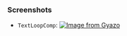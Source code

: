 ### Screenshots
- `TextLoopComp`: 
[![Image from Gyazo](https://i.gyazo.com/b145b2cf251e15c606240624a66d8460.gif)](https://gyazo.com/b145b2cf251e15c606240624a66d8460)
